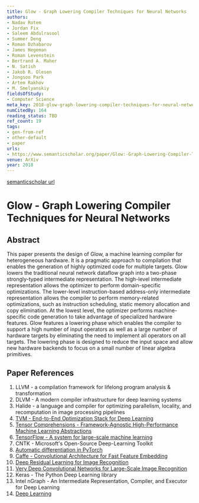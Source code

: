 ```yaml
---
title: Glow - Graph Lowering Compiler Techniques for Neural Networks
authors:
- Nadav Rotem
- Jordan Fix
- Saleem Abdulrasool
- Summer Deng
- Roman Dzhabarov
- James Hegeman
- Roman Levenstein
- Bertrand A. Maher
- N. Satish
- Jakob R. Olesen
- Jongsoo Park
- Artem Rakhov
- M. Smelyanskiy
fieldsOfStudy:
- Computer Science
meta_key: 2018-glow-graph-lowering-compiler-techniques-for-neural-networks
numCitedBy: 164
reading_status: TBD
ref_count: 19
tags:
- gen-from-ref
- other-default
- paper
urls:
- https://www.semanticscholar.org/paper/Glow:-Graph-Lowering-Compiler-Techniques-for-Neural-Rotem-Fix/0261195ae7e1545caefb0ea7afb92bd66bfbb790?sort=total-citations
venue: ArXiv
year: 2018
---
```


[semanticscholar url](https://www.semanticscholar.org/paper/Glow:-Graph-Lowering-Compiler-Techniques-for-Neural-Rotem-Fix/0261195ae7e1545caefb0ea7afb92bd66bfbb790?sort=total-citations)

# Glow - Graph Lowering Compiler Techniques for Neural Networks

## Abstract

This paper presents the design of Glow, a machine learning compiler for heterogeneous hardware. It is a pragmatic approach to compilation that enables the generation of highly optimized code for multiple targets. Glow lowers the traditional neural network dataflow graph into a two-phase strongly-typed intermediate representation. The high-level intermediate representation allows the optimizer to perform domain-specific optimizations. The lower-level instruction-based address-only intermediate representation allows the compiler to perform memory-related optimizations, such as instruction scheduling, static memory allocation and copy elimination. At the lowest level, the optimizer performs machine-specific code generation to take advantage of specialized hardware features. Glow features a lowering phase which enables the compiler to support a high number of input operators as well as a large number of hardware targets by eliminating the need to implement all operators on all targets. The lowering phase is designed to reduce the input space and allow new hardware backends to focus on a small number of linear algebra primitives.

## Paper References

1. LLVM - a compilation framework for lifelong program analysis & transformation
2. DLVM - A modern compiler infrastructure for deep learning systems
3. Halide - a language and compiler for optimizing parallelism, locality, and recomputation in image processing pipelines
4. [TVM - End-to-End Optimization Stack for Deep Learning](2018-tvm-stack.md)
5. [Tensor Comprehensions - Framework-Agnostic High-Performance Machine Learning Abstractions](2018-tensor-comprehensions-framework-agnostic-high-performance-machine-learning-abstractions.md)
6. [TensorFlow - A system for large-scale machine learning](2016-tensorflow.md)
7. CNTK - Microsoft's Open-Source Deep-Learning Toolkit
8. [Automatic differentiation in PyTorch](2017-automatic-differentiation-in-pytorch.md)
9. [Caffe - Convolutional Architecture for Fast Feature Embedding](2014-caffe-convolutional-architecture-for-fast-feature-embedding.md)
10. [Deep Residual Learning for Image Recognition](2016-deep-residual-learning-for-image-recognition.md)
11. [Very Deep Convolutional Networks for Large-Scale Image Recognition](2015-very-deep-convolutional-networks-for-large-scale-image-recognition.md)
12. Keras - The Python Deep Learning library
13. Intel nGraph - An Intermediate Representation, Compiler, and Executor for Deep Learning
14. [Deep Learning](2016-deep-learning.md)
